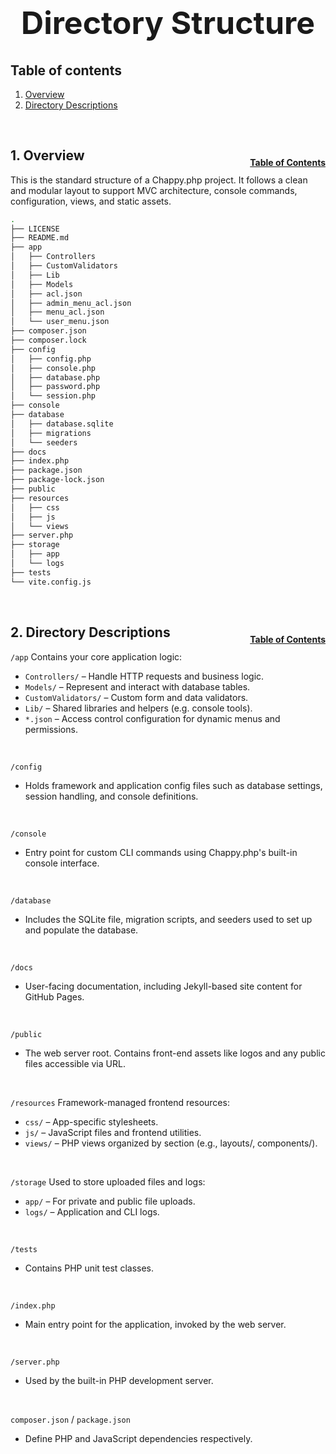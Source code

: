<h1 style="font-size: 50px; text-align: center;">Directory Structure</h1>

## Table of contents
1. [Overview](#overview)
2. [Directory Descriptions](#descriptions)

<br>

## 1. Overview <a id="overview"></a><span style="float: right; font-size: 14px; padding-top: 15px;">[Table of Contents](#table-of-contents)</span>
This is the standard structure of a Chappy.php project. It follows a clean and modular layout to support MVC architecture, console commands, configuration, views, and static assets.

```bash
.
├── LICENSE
├── README.md
├── app
│   ├── Controllers
│   ├── CustomValidators
│   ├── Lib
│   ├── Models
│   ├── acl.json
│   ├── admin_menu_acl.json
│   ├── menu_acl.json
│   └── user_menu.json
├── composer.json
├── composer.lock
├── config
│   ├── config.php
│   ├── console.php
│   ├── database.php
│   ├── password.php
│   └── session.php
├── console
├── database
│   ├── database.sqlite
│   ├── migrations
│   └── seeders
├── docs
├── index.php
├── package.json
├── package-lock.json
├── public
├── resources
│   ├── css
│   ├── js
│   └── views
├── server.php
├── storage
│   ├── app
│   └── logs
├── tests
└── vite.config.js
```

<br>

## 2. Directory Descriptions <a id="descriptions"></a><span style="float: right; font-size: 14px; padding-top: 15px;">[Table of Contents](#table-of-contents)</span>
`/app`
Contains your core application logic:
- `Controllers/` – Handle HTTP requests and business logic.
- `Models/` – Represent and interact with database tables.
- `CustomValidators/` – Custom form and data validators.
- `Lib/` – Shared libraries and helpers (e.g. console tools).
- `*.json` – Access control configuration for dynamic menus and permissions.

<br>

`/config`
- Holds framework and application config files such as database settings, session handling, and console definitions.

<br>

`/console`
- Entry point for custom CLI commands using Chappy.php's built-in console interface.

<br>

`/database`
- Includes the SQLite file, migration scripts, and seeders used to set up and populate the database.

<br>

`/docs`
- User-facing documentation, including Jekyll-based site content for GitHub Pages.

<br>

`/public`
- The web server root. Contains front-end assets like logos and any public files accessible via URL.

<br>

`/resources`
Framework-managed frontend resources:
- `css/` – App-specific stylesheets.
- `js/` – JavaScript files and frontend utilities.
- `views/` – PHP views organized by section (e.g., layouts/, components/).

<br>

`/storage`
Used to store uploaded files and logs:
- `app/` – For private and public file uploads.
- `logs/` – Application and CLI logs.

<br>

`/tests`
- Contains PHP unit test classes.

<br>

`/index.php`
- Main entry point for the application, invoked by the web server.

<br>

`/server.php`
- Used by the built-in PHP development server.

<br>

`composer.json` / `package.json`
- Define PHP and JavaScript dependencies respectively.